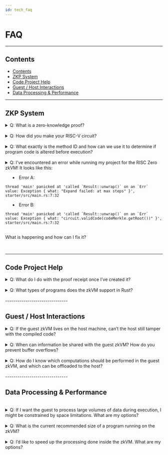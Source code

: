 ```yaml
---
id: tech_faq
---
```

# FAQ

-------------------------------
## Contents
  - [Contents](#contents)
  - [ZKP System](#zkp-system)
  - [Code Project Help](#code-project-help)
  - [Guest / Host Interactions](#guest--host-interactions)
  - [Data Processing & Performance](#data-processing--performance)

-------------------------------


## ZKP System
<details closed>
<summary>Q:
What is a zero-knowledge proof?
</summary>
<br/>
A:
A zero-knowledge proof (or ZKP) is a protocol allowing <a href="https://en.wikipedia.org/wiki/Zero-knowledge_proof">"one party (the prover) [to] prove to another party (the verifier) that a given statement is true [without] conveying any additional information"</a>. In the specific case of the RISC Zero ZKP system, the prover can run an agreed-upon function F, passing it secret input and generating both a public output and a 'receipt' of F’s correct execution.  The prover can send this receipt to the verifier, who can then check it, and presuming it checks correctly, the verifier can be very sure that prover ran the function correctly and that it produced a specific output. See <a href="https://risczero.com/docs/explainers/proof-system/proof-system-sequence-diagram.md">our explainer on the RISC Zero ZKP system</a> for more details.
</details>
 <br/>

<details closed>
<summary>
Q: How did you make your RISC-V circuit?
</summary>
 <br/>

A: The RISC-V circuit is found in step.cpp.inc and is generated by the make-circuit program. It consists of:
* Code to emulate RISC-V, including decoding RISC-V instructions and constructing the execution trace.
* Code to evaluate the constraint polynomials that check the execution trace.
* Auxiliary data to support structures such as ‘taps’.

Because the data structures supporting all three of these need to match very carefully, we created a ‘circuit compiler’ program that generates code for all three of these systems.
</details>
<br/>
<details closed>
<summary>
Q:
What exactly is the method ID and how can we use it to determine if program code is altered before execution?
</summary>
 <br/>
 A: To confirm an execution path is possible given a particular binary, we want to match a record of executed instruction cycles to the instructions loaded into the code columns of our proof system. Because we can't know which program instructions will be read before runtime, we match the observed execution path against a table of Merkle tree roots representing successively larger portions of the code columns, increasing by powers of two up to an upper limit. The method ID is the table of Merkle roots, and it allows us to efficiently match executed program instructions to a loaded binary representing many possible instructions.
</details>
<br/>
<details closed>
<summary>
Q:
I've encountered an error while running my project for the RISC Zero zkVM! It looks like this:

* Error A:
<pre>
<code>thread 'main' panicked at 'called `Result::unwrap()` on an `Err` value: Exception &#123; what: "Expand failed: at max steps" &#125;', starter/src/main.rs:7:32</code>
</pre>
* Error B:
<pre>
<code>thread 'main' panicked at 'called `Result::unwrap()` on an `Err` value: Exception &#123; what: "circuit.validCode(codeMerkle.getRoot())" &#125;', starter/src/main.rs:7:32
</code>
</pre>

What is happening and how can I fix it?
</summary>
<br/>
A: Both errors arise when the zkVM runs out of available instruction cycles. Error A arises if your guest zkVM program took more instruction cycles to run than were available. Error B comes about if you've only used <i>slightly</i> more instruction cycles than the zkVM can process; the zkVM has completed program execution, but it ran out of steam during receipt validation.
<br/><br/>
In both cases, you can manually increase the number of available instruction cycles by changing the `code_limit` build option. To do this, edit <a href ="https://github.com/risc0/risc0-rust-starter/blob/main/methods/build.rs">methods/build.rs</a> to call <code>embed_methods_with_options</code> rather than <code>embed_methods</code>. We've opted for a <code>no-std</code> build in the snippet below, so use <code>std: true</code> if your guest program relies on standard:
<br/><br/>
<code>
// The default code_limit is 12. Increase this value up to a maximum of 16.

let options_map = HashMap::from([("methods-guest", risc0_build::GuestOptions{ code_limit: 16, features: vec![], std: false })]);

risc0_build::embed_methods_with_options(options_map);
</code>


Be aware that this will slow receipt creation and verification significantly. Although we cannot guarantee that the increased capacity will be sufficient for your program, it will give you 16 (2^4) times more instruction cycles to work with.
</details>
<br/>

-------------------------------

## Code Project Help


<details closed>
<summary>
Q:
What do I do with the proof receipt once I’ve created it?
</summary>
 <br/>
A:
The receipt can be serialized and sent over the network to the verifier. The verifier does not need to have access to the host code, but they do need the method ID of the expected program. The method ID is a required parameter for the receipt.verify() function and is used to confirm that the expected code was executed.

 In our code examples, the proof receipt is generated and verified within the same program, but the most common use case is one in which the verification happens on another system.
</details>
<br/>
<details closed>
<summary>
Q: What types of programs does the zkVM support in Rust?
</summary>
<br/>
A: The zkVM is actively expanding experimental support for the Rust standard library. If you run into issues, we recommend using crates with no_std options. You may also find a solution on our <a href="">Discord</a> or in our <a href="https://github.com/risc0/risc0/issues">Github issues</a>.
</details>
<br/>
-------------------------------

## Guest / Host Interactions
<details closed>
<summary>
Q: If the guest zkVM lives on the host machine, can’t the host still tamper with the compiled code?
</summary>
<br/>
A: Like other zk-STARKs, RISC Zero’s implementation makes it cryptographically infeasable to generate an invalid receipt:

* If the binary is modified, then the receipt’s seal will not match the method ID of the expected binary.
* If the execution is modified, then the execution trace will be invalid.
* If the output is modified, then the journal’s hash will not match the hash recorded in the receipt.

</details>
<br/>
<details closed>
<summary>
Q:  When can information be shared with the guest zkVM? How do you prevent buffer overflows?
</summary>
 <br/> 
A: 
Data can be sent during program execution from the host to the guest via a memory map. The host-writeable memory is write-once, meaning that adjacent memory regions cannot be overwritten and executed.
</details>
<br/>
<details closed>
<summary>
Q:
How do I know which computations should be performed in the guest zkVM, and which can be offloaded to the host?
</summary>
<br/> 
A: If you don't need to perform a computation securely, if others don't rely on it, and if it doesn't produce outputs that others rely on, it can probably be performed outside of the zkVM. 

However, consider that code run in the RISC Zero zkVM can be shown to behave as expected even on a host that is entirely untrusted. To get the most value out of this guarantee, we recommend dividing the computational labor with an untrusted host in mind. That is, other parties should not need to trust the host's output or operations in order to benefit from the work done in the zkVM.
</details>
<br/>
-------------------------------

## Data Processing & Performance
 <br/>
<details closed>
<summary>
Q:
If I want the guest to process large volumes of data during execution, I might be constrained by space limitations. What are my options?
</summary>
 <br/>
 
A:
If data is loaded from the host to restrict guest program size, the most significant limitation on zkVM data processing is a constraint on instruction cycles. The zkVM supports programs up to a number of instruction cycles determined by the upper limit for the method ID (which must include a Merkle tree of all program instruction cycles). Loading data into the guest costs instruction cycles, as does data processing.

There are workarounds for data limitations if the data is only included to ensure that its integrity becomes part of the proof of computation. If the data can be processed externally and simply needs to be verifiably unchanged, consider processing data externally and sending the guest a Merkle proof or (if no processing is needed) generating a SHA of a large dataset.

In the future, we plan to lift these processing limitations (with execution time tradeoffs or sufficient hardware to parallelize instructions).
</details>
 <br/>
 
<details closed>
<summary>
Q:
What is the current recommended size of a program running on the zkVM?
</summary>
<br/>
A:
Although the theoretical maximum size is 128 MB, we recommend that programs be kept no larger than ~1 MB to run on RISC Zero’s current zkVM implementation.
</details>
<br/>
<details closed>
<summary>
Q:
I’d like to speed up the processing done inside the zkVM. What are my options?
</summary>
<br/>
A:
For cryptographic operations, it is possible to build ‘accelerator’ circuits such as our implementation of SHA26. Fast cryptography is sufficient to support many ‘DeFi’ applications. For many other applications, it is possible to perform most computation on the host (outside the zkVM) and then verify the results in the zkVM.
</details>
<br/>
